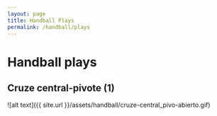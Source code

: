 ```yaml
---
layout: page
title: Handball Plays
permalink: /handball/plays
---
```


# Handball plays


## Cruze central-pivote (1)

![alt text]({{ site.url }}/assets/handball/cruze-central_pivo-abierto.gif)

